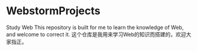 # WebstormProjects
Study Web
This repository is built for me to learn the knowledge of Web, and welcome to correct it. 
这个仓库是我用来学习Web的知识而搭建的，欢迎大家指正。
